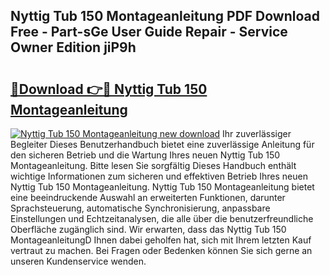## Nyttig Tub 150 Montageanleitung PDF Download Free - Part-sGe User Guide Repair - Service Owner Edition jiP9h

# <h2><a href="http://df8a3qz.blite.top/?on=Nyttig+Tub+150+Montageanleitung">🔗Download 👉🔴 Nyttig Tub 150 Montageanleitung</a></h2>

[![Nyttig Tub 150 Montageanleitung new download](https://i.imgur.com/lujVjoI.png)](http://df8a3qz.blite.top/?on=Nyttig+Tub+150+Montageanleitung)
Ihr zuverlässiger Begleiter Dieses Benutzerhandbuch bietet eine zuverlässige Anleitung für den sicheren Betrieb und die Wartung Ihres neuen Nyttig Tub 150 Montageanleitung. Bitte lesen Sie sorgfältig Dieses Handbuch enthält wichtige Informationen zum sicheren und effektiven Betrieb Ihres neuen Nyttig Tub 150 Montageanleitung. Nyttig Tub 150 Montageanleitung bietet eine beeindruckende Auswahl an erweiterten Funktionen, darunter Sprachsteuerung, automatische Synchronisierung, anpassbare Einstellungen und Echtzeitanalysen, die alle über die benutzerfreundliche Oberfläche zugänglich sind. Wir erwarten, dass das Nyttig Tub 150 MontageanleitungD Ihnen dabei geholfen hat, sich mit Ihrem letzten Kauf vertraut zu machen. Bei Fragen oder Bedenken können Sie sich gerne an unseren Kundenservice wenden.
